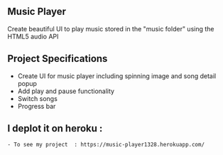 ## Music Player

Create beautiful UI to play music stored in the "music folder" using the HTML5 audio API

## Project Specifications

- Create UI for music player including spinning image and song detail popup
- Add play and pause functionality
- Switch songs
- Progress bar

## I deplot it on heroku :
    - To see my project  : https://music-player1328.herokuapp.com/
